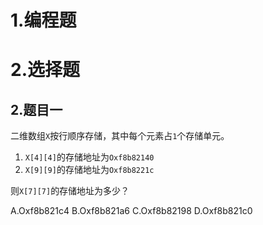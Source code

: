 # 1.编程题



# 2.选择题

## 2.题目一

二维数组`X`按行顺序存储，其中每个元素占`1`个存储单元。

1.   `X[4][4]`的存储地址为`Oxf8b82140`
2.   `X[9][9]`的存储地址为`Oxf8b8221c`

则`X[7][7]`的存储地址为多少？

A.Oxf8b821c4 B.Oxf8b821a6 C.Oxf8b82198 D.Oxf8b821c0

